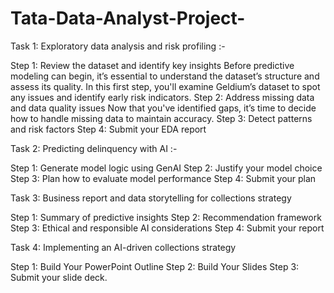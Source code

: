 # Tata-Data-Analyst-Project-
Task 1: Exploratory data analysis and risk profiling :-

Step 1: Review the dataset and identify key insights
Before predictive modeling can begin, it’s essential to understand the dataset’s structure and assess its quality. In this first step, you'll examine Geldium’s dataset to spot any issues and identify early risk indicators.
Step 2: Address missing data and data quality issues
Now that you've identified gaps, it’s time to decide how to handle missing data to maintain accuracy.
Step 3: Detect patterns and risk factors
Step 4: Submit your EDA report

Task 2: Predicting delinquency with AI :-

Step 1: Generate model logic using GenAI
Step 2: Justify your model choice
Step 3: Plan how to evaluate model performance
Step 4: Submit your plan

Task 3: Business report and data storytelling for collections strategy

Step 1: Summary of predictive insights
Step 2: Recommendation framework
Step 3: Ethical and responsible AI considerations
Step 4:  Submit your report

Task 4: Implementing an AI-driven collections strategy

Step 1: Build Your PowerPoint Outline
Step 2: Build Your Slides
Step 3: Submit your slide deck.





